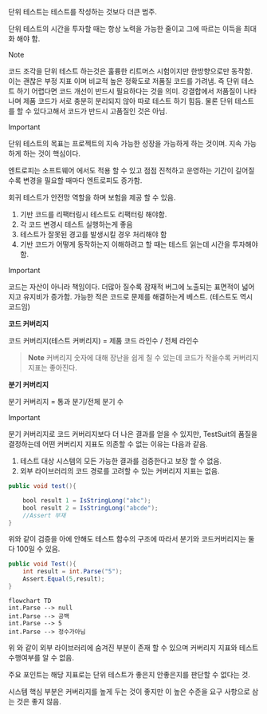 
단위 테스트는 테스트를 작성하는 것보다 더큰 범주.

단위 테스트의 시간을 투자할 때는 항상 노력을 가능한 줄이고 그에 따르는 이득을 최대화 해야 함.

>[!NOTE]
> 코드 조각을 단위 테스트 하는것은 훌륭한 리트머스 시험이지만 한방향으로만 동작함.
> 이는 괜찮은 부정 지표 이며 비교적 높은 정확도로 저품질 코드를 가려냄.
> 즉 단위 테스트 하기 어렵다면 코드 개선이 반드시 필요하다는 것을 의미.
> 강결합에서 저품질이 나타나며 제품 코드가 서로 충분히 분리되지 않아 따로 테스트 하기 힘듬.
> 물론 단위 테스트를 할 수 있다고해서 코드가 반드시 고품질인 것은 아님.

>[!IMPORTANT]
>단위 테스트의 목표는 프로젝트의 지속 가능한 성장을 가능하게 하는 것이며.
>지속 가능하게 하는 것이 핵심이다.

엔트로피는 소프트웨어 에서도 적용 할 수 있고 점점 진척하고 운영하는 기간이 길어질 수록 변경을 필요할 때마다 엔트로피도 증가함.

회귀 테스트가 안전망 역할을 하며 보험을 제공 할 수 있음.

1. 기반 코드를 리팩터링시 테스트도 리팩터링 해야함.
2. 각 코드 변경시 테스트 실행하는게 좋음
3. 테스트가 잘못된 경고를 발생시킬 경우 처리해야 함
4. 기반 코드가 어떻게 동작하는지 이해하려고 할 때는 테스트 읽는데 시간을 투자해야함.

>[!IMPORTANT]
>코드는 자산이 아니라 책임이다.
>더많아 질수록 잠재적 버그에 노출되는 표면적이 넓어지고 유지비가 증가함.
>가능한 적은 코드로 문제를 해결하는게 베스트. (테스트도 역시 코드임)


**코드 커버리지**

코드 커버리지(테스트 커버리지) = 제품 코드 라인수 / 전체 라인수

>**Note**
> 커버리지 숫자에 대해 장난을 쉽게 칠 수 있는데 코드가 작을수록 커버리지 지표는 좋아진다.

**분기 커버리지**

분기 커버리지 = 통과 분기/전체 분기 수

>[!IMPORTANT]
>분기 커버리지로 코드 커버리지보다 더 나은 결과를 얻을 수 있지만, TestSuit의 품질을 결정하는데 어떤 커버리지 지표도 의존할 수 없는 이유는 다음과 같음.
>1. 테스트 대상 시스템의 모든 가능한 결과를 검증한다고 보장 할 수 없음.
>2. 외부 라이브러리의 코드 경로를 고려할 수 있는 커버리지 지표는 없음.

```java
public void test(){

	bool result 1 = IsStringLong("abc");
	bool result 2 = IsStringLong("abcde");
	//Assert 부재
}
```

위와 같이 검증을 아에 안해도 테스트 함수의 구조에 따라서 분기와 코드커버리지는 둘다 100일 수 있음.

```java
public void Test(){
	int result = int.Parse("5");
	Assert.Equal(5,result);
}
```

```mermaid
flowchart TD
int.Parse --> null
int.Parse --> 공백
int.Parse --> 5
int.Parse --> 정수가아님
```

위 와 같이 외부 라이브러리에 숨겨진 부분이 존재 할 수 있으며 커버리지 지표와 테스트 수행여부를 알 수 없음.

주요 포인트는 해당 지표로는 단위 테스트가 좋은지 안좋은지를 판단할 수 없다는 것.

시스템 핵심 부분은 커버리지를 높게 두는 것이 좋지만 이 높은 수준을 요구 사항으로 삼는 것은 좋지 않음.


